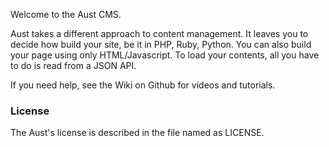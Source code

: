 Welcome to the Aust CMS.

Aust takes a different approach to content management. It leaves you
to decide how build your site, be it in PHP, Ruby, Python. You can also
build your page using only HTML/Javascript. To load your contents, all you have to
do is read from a JSON API.

If you need help, see the Wiki on Github for videos and tutorials.

### License

The Aust's license is described in the file named as LICENSE.
